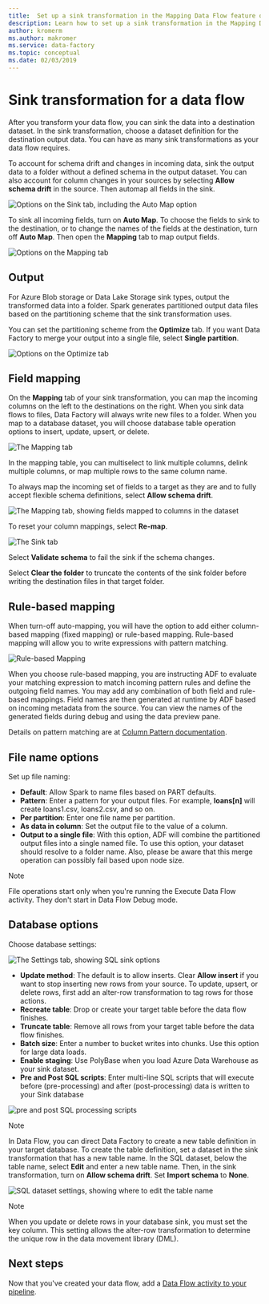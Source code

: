 ```yaml
---
title:  Set up a sink transformation in the Mapping Data Flow feature of Azure Data Factory 
description: Learn how to set up a sink transformation in the Mapping Data Flow.
author: kromerm
ms.author: makromer
ms.service: data-factory
ms.topic: conceptual
ms.date: 02/03/2019
---
```


# Sink transformation for a data flow



After you transform your data flow, you can sink the data into a destination dataset. In the sink transformation, choose a dataset definition for the destination output data. You can have as many sink transformations as your data flow requires.

To account for schema drift and changes in incoming data, sink the output data to a folder without a defined schema in the output dataset. You can also account for column changes in your sources by selecting **Allow schema drift** in the source. Then automap all fields in the sink.

![Options on the Sink tab, including the Auto Map option](media/data-flow/sink1.png "sink 1")

To sink all incoming fields, turn on **Auto Map**. To choose the fields to sink to the destination, or to change the names of the fields at the destination, turn off **Auto Map**. Then open the **Mapping** tab to map output fields.

![Options on the Mapping tab](media/data-flow/sink2.png "sink 2")

## Output 
For Azure Blob storage or Data Lake Storage sink types, output the transformed data into a folder. Spark generates partitioned output data files based on the partitioning scheme that the sink transformation uses. 

You can set the partitioning scheme from the **Optimize** tab. If you want Data Factory to merge your output into a single file, select **Single partition**.

![Options on the Optimize tab](media/data-flow/opt001.png "sink options")

## Field mapping
On the **Mapping** tab of your sink transformation, you can map the incoming columns on the left to the destinations on the right. When you sink data flows to files, Data Factory will always write new files to a folder. When you map to a database dataset, you will choose database table operation options to insert, update, upsert, or delete.

![The Mapping tab](media/data-flow/sink2.png "Sinks")

In the mapping table, you can multiselect to link multiple columns, delink multiple columns, or map multiple rows to the same column name.

To always map the incoming set of fields to a target as they are and to fully accept flexible schema definitions, select **Allow schema drift**.

![The Mapping tab, showing fields mapped to columns in the dataset](media/data-flow/multi1.png "multiple options")

To reset your column mappings, select **Re-map**.

![The Sink tab](media/data-flow/sink1.png "Sink One")

Select **Validate schema** to fail the sink if the schema changes.

Select **Clear the folder** to truncate the contents of the sink folder before writing the destination files in that target folder.

## Rule-based mapping
When turn-off auto-mapping, you will have the option to add either column-based mapping (fixed mapping) or rule-based mapping. Rule-based mapping will allow you to write expressions with pattern matching. 

![Rule-based Mapping](media/data-flow/rules4.png "Rule-based mapping")

When you choose rule-based mapping, you are instructing ADF to evaluate your matching expression to match incoming pattern rules and define the outgoing field names. You may add any combination of both field and rule-based mappings. Field names are then generated at runtime by ADF based on incoming metadata from the source. You can view the names of the generated fields during debug and using the data preview pane.

Details on pattern matching are at [Column Pattern documentation](concepts-data-flow-column-pattern.md).

## File name options

Set up file naming: 

   * **Default**: Allow Spark to name files based on PART defaults.
   * **Pattern**: Enter a pattern for your output files. For example, **loans[n]** will create loans1.csv, loans2.csv, and so on.
   * **Per partition**: Enter one file name per partition.
   * **As data in column**: Set the output file to the value of a column.
   * **Output to a single file**: With this option, ADF will combine the partitioned output files into a single named file. To use this option, your dataset should resolve to a folder name. Also, please be aware that this merge operation can possibly fail based upon node size.

> [!NOTE]
> File operations start only when you're running the Execute Data Flow activity. They don't start in Data Flow Debug mode.

## Database options

Choose database settings:

![The Settings tab, showing SQL sink options](media/data-flow/alter-row2.png "SQL Options")

* **Update method**: The default is to allow inserts. Clear **Allow insert** if you want to stop inserting new rows from your source. To update, upsert, or delete rows, first add an alter-row transformation to tag rows for those actions. 
* **Recreate table**: Drop or create your target table before the data flow finishes.
* **Truncate table**: Remove all rows from your target table before the data flow finishes.
* **Batch size**: Enter a number to bucket writes into chunks. Use this option for large data loads. 
* **Enable staging**: Use PolyBase when you load Azure Data Warehouse as your sink dataset.
* **Pre and Post SQL scripts**: Enter multi-line SQL scripts that will execute before (pre-processing) and after (post-processing) data is written to your Sink database

![pre and post SQL processing scripts](media/data-flow/prepost1.png "SQL processing scripts")

> [!NOTE]
> In Data Flow, you can direct Data Factory to create a new table definition in your target database. To create the table definition, set a dataset in the sink transformation that has a new table name. In the SQL dataset, below the table name, select **Edit** and enter a new table name. Then, in the sink transformation, turn on **Allow schema drift**. Set **Import schema** to **None**.

![SQL dataset settings, showing where to edit the table name](media/data-flow/dataset2.png "SQL Schema")

> [!NOTE]
> When you update or delete rows in your database sink, you must set the key column. This setting allows the alter-row transformation to determine the unique row in the data movement library (DML).

## Next steps
Now that you've created your data flow, add a [Data Flow activity to your pipeline](concepts-data-flow-overview.md).
